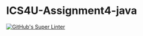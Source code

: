 # ICS4U-Assignment4-java
[![GitHub's Super Linter](https://github.com/ahmad-elkhawaldeh/ICS4U-Assignment4-java/workflows/GitHub's%20Super%20Linter/badge.svg)](https://github.com/ahmad-elkhawaldeh/ICS4U-Assignment4-java/actions)       

